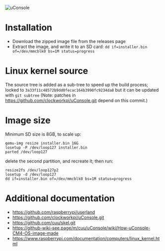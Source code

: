 ![uConsole](https://static.wixstatic.com/media/3833f7_9e9fc3ed88534fb0b1eae043b3d5906e~mv2.png/v1/fill/w_480,h_480,al_c,q_85,usm_0.66_1.00_0.01,enc_auto/3833f7_9e9fc3ed88534fb0b1eae043b3d5906e~mv2.png)

# Installation 
- Download the zipped image file from the releases page
- Extract the image, and write it to an SD card: `dd if=installer.bin of=/dev/mmcblk0 bs=1M status=progress`

# Linux kernel source 
The source tree is added as a sub-tree to speed up the build process; locked to `3a33f11c48572b9dd0fecac164b3990fc9234da8` but it can be
updated with `git subtree` (Note: patches in https://github.com/clockworkpi/uConsole.git depend on this commit.)

# Image size
Minimum SD size is 8GB, to scale up: 
```
qemu-img resize installer.bin 16G
losetup -P /dev/loop127 installer.bin
parted /dev/loop127
```
delete the second partition, and recreate it; then run: 
```
resize2fs /dev/loop127p2
losetup -d /dev/loop127
dd if=installer.bin of=/dev/mmcblk0 bs=1M status=progress
```
  
# Additional documentation
- https://github.com/raspberrypi/userland
- https://github.com/clockworkpi/uConsole.git
- https://github.com/cuu/skel.git
- https://github-wiki-see.page/m/cuu/uConsole/wiki/How-uConsole-CM4-OS-image-made
- https://www.raspberrypi.com/documentation/computers/linux_kernel.html

